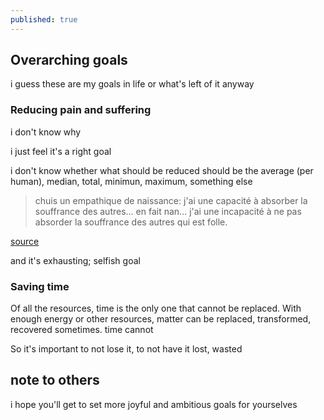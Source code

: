 ```yaml
---
published: true
---
```


## Overarching goals

i guess these are my goals in life or what's left of it anyway

### Reducing pain and suffering

i don't know why

i just feel it's a right goal

i don't know whether what should be reduced should be the average (per human), median, total, minimun, maximum, something else

> chuis un empathique de naissance: j'ai une capacité à absorber la souffrance des autres... en fait nan... j'ai une incapacité à ne pas absorder la souffrance des autres qui est folle.

[source](https://youtu.be/s9aInd_BO8Y?t=711)

and it's exhausting; selfish goal

### Saving time

Of all the resources, time is the only one that cannot be replaced. With enough energy or other resources, matter can be replaced, transformed, recovered sometimes. time cannot

So it's important to not lose it, to not have it lost, wasted

## note to others

i hope you'll get to set more joyful and ambitious goals for yourselves